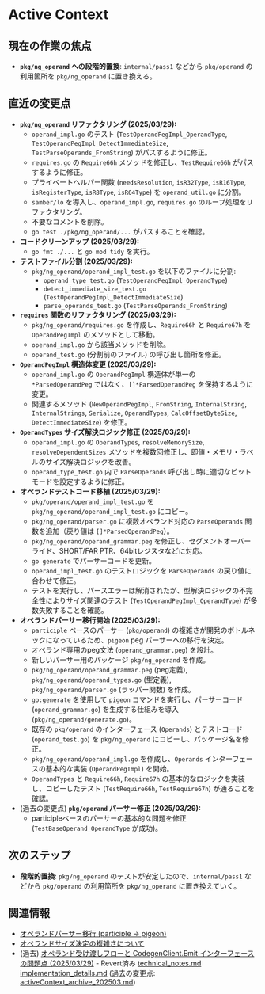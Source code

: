 # Active Context

## 現在の作業の焦点
- **`pkg/ng_operand` への段階的置換**: `internal/pass1` などから `pkg/operand` の利用箇所を `pkg/ng_operand` に置き換える。

## 直近の変更点
- **`pkg/ng_operand` リファクタリング (2025/03/29):**
    - `operand_impl.go` のテスト (`TestOperandPegImpl_OperandType`, `TestOperandPegImpl_DetectImmediateSize`, `TestParseOperands_FromString`) がパスするように修正。
    - `requires.go` の `Require66h` メソッドを修正し、`TestRequire66h` がパスするように修正。
    - プライベートヘルパー関数 (`needsResolution`, `isR32Type`, `isR16Type`, `isRegisterType`, `isR8Type`, `isR64Type`) を `operand_util.go` に分割。
    - `samber/lo` を導入し、`operand_impl.go`, `requires.go` のループ処理をリファクタリング。
    - 不要なコメントを削除。
    - `go test ./pkg/ng_operand/...` がパスすることを確認。
- **コードクリーンアップ (2025/03/29):**
    - `go fmt ./...` と `go mod tidy` を実行。
- **テストファイル分割 (2025/03/29):**
    - `pkg/ng_operand/operand_impl_test.go` を以下のファイルに分割:
        - `operand_type_test.go` (`TestOperandPegImpl_OperandType`)
        - `detect_immediate_size_test.go` (`TestOperandPegImpl_DetectImmediateSize`)
        - `parse_operands_test.go` (`TestParseOperands_FromString`)
- **`requires` 関数のリファクタリング (2025/03/29):**
    - `pkg/ng_operand/requires.go` を作成し、`Require66h` と `Require67h` を `OperandPegImpl` のメソッドとして移動。
    - `operand_impl.go` から該当メソッドを削除。
    - `operand_test.go` (分割前のファイル) の呼び出し箇所を修正。
- **`OperandPegImpl` 構造体変更 (2025/03/29):**
    - `operand_impl.go` の `OperandPegImpl` 構造体が単一の `*ParsedOperandPeg` ではなく、`[]*ParsedOperandPeg` を保持するように変更。
    - 関連するメソッド (`NewOperandPegImpl`, `FromString`, `InternalString`, `InternalStrings`, `Serialize`, `OperandTypes`, `CalcOffsetByteSize`, `DetectImmediateSize`) を修正。
- **`OperandTypes` サイズ解決ロジック修正 (2025/03/29):**
    - `operand_impl.go` の `OperandTypes`, `resolveMemorySize`, `resolveDependentSizes` メソッドを複数回修正し、即値・メモリ・ラベルのサイズ解決ロジックを改善。
    - `operand_type_test.go` 内で `ParseOperands` 呼び出し時に適切なビットモードを設定するように修正。
- **オペランドテストコード移植 (2025/03/29):**
    - `pkg/operand/operand_impl_test.go` を `pkg/ng_operand/operand_impl_test.go` にコピー。
    - `pkg/ng_operand/parser.go` に複数オペランド対応の `ParseOperands` 関数を追加（戻り値は `[]*ParsedOperandPeg`）。
    - `pkg/ng_operand/operand_grammar.peg` を修正し、セグメントオーバーライド、SHORT/FAR PTR、64bitレジスタなどに対応。
    - `go generate` でパーサーコードを更新。
    - `operand_impl_test.go` のテストロジックを `ParseOperands` の戻り値に合わせて修正。
    - テストを実行し、パースエラーは解消されたが、型解決ロジックの不完全性によりサイズ関連のテスト (`TestOperandPegImpl_OperandType`) が多数失敗することを確認。
- **オペランドパーサー移行開始 (2025/03/29):**
    - `participle` ベースのパーサー (`pkg/operand`) の複雑さが開発のボトルネックになっているため、`pigeon` peg パーサーへの移行を決定。
    - オペランド専用のpeg文法 (`operand_grammar.peg`) を設計。
    - 新しいパーサー用のパッケージ `pkg/ng_operand` を作成。
    - `pkg/ng_operand/operand_grammar.peg` (peg定義), `pkg/ng_operand/operand_types.go` (型定義), `pkg/ng_operand/parser.go` (ラッパー関数) を作成。
    - `go:generate` を使用して `pigeon` コマンドを実行し、パーサーコード (`operand_grammar.go`) を生成する仕組みを導入 (`pkg/ng_operand/generate.go`)。
    - 既存の `pkg/operand` のインターフェース (`Operands`) とテストコード (`operand_test.go`) を `pkg/ng_operand` にコピーし、パッケージ名を修正。
    - `pkg/ng_operand/operand_impl.go` を作成し、`Operands` インターフェースの基本的な実装 (`OperandPegImpl`) を開始。
    - `OperandTypes` と `Require66h`, `Require67h` の基本的なロジックを実装し、コピーしたテスト (`TestRequire66h`, `TestRequire67h`) が通ることを確認。
- (過去の変更点) **`pkg/operand` パーサー修正 (2025/03/29):**
    - participleベースのパーサーの基本的な問題を修正 (`TestBaseOperand_OperandType` が成功)。

## 次のステップ
- **段階的置換**: `pkg/ng_operand` のテストが安定したので、`internal/pass1` などから `pkg/operand` の利用箇所を `pkg/ng_operand` に置き換えていく。

## 関連情報
- [オペランドパーサー移行 (participle -> pigeon)](../details/implementation_details.md#オペランドパーサー移行-participle---pigeon-20250329)
- [オペランドサイズ決定の複雑さについて](../details/technical_notes.md#オペランドサイズ決定の複雑さについて-20250329)
- (過去) [オペランド受け渡しフローと CodegenClient.Emit インターフェースの問題点 (2025/03/29)](memory-bank/details/technical_notes.md#オペランド受け渡しフローと-codegenclientemit-インターフェースの問題点-20250329) - Revert済み
[technical_notes.md](../details/technical_notes.md)
[implementation_details.md](../details/implementation_details.md)
(過去の変更点: [activeContext_archive_202503.md](../archives/activeContext_archive_202503.md))
